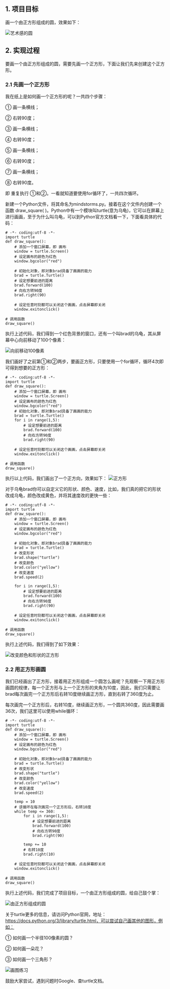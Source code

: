 ## 1. 项目目标

画一个由正方形组成的圆，效果如下：

![艺术感的圆](/image/circle.gif)

## 2. 实现过程

要画一个由正方形组成的圆，需要先画一个正方形，下面让我们先来创建这个正方形。

### 2.1 先画一个正方形

我在纸上是如何画一个正方形的呢？一共四个步骤：

① 画一条横线；

② 右转90度；

③ 画一条横线；

④ 右转90度；

⑤ 画一条横线；

⑥ 右转90度；

⑦ 画一条横线；

⑧ 右转90度。

即 重复执行 ①和②。一看就知道要使用for循环了，一共四次循环。

新建一个Python文件，将其命名为mindstorms.py。接着在这个文件内创建一个函数 draw_square( )。Python中有一个模块叫turtle(意为乌龟)，它可以在屏幕上进行画画，至于为什么叫乌龟，可以到Python官方文档看一下，下面看具体的代码：

```
# -*- coding:utf-8 -*-
import turtle
def draw_square():
    # 添加一个窗口屏幕，即 画布
    window = turtle.Screen()
    # 设定画布的颜色为红色
    window.bgcolor("red")

    # 初始化对象，即对象brad具备了画画的能力
    brad = turtle.Turtle()
    # 设定想要前进的距离
    brad.forward(100)
    # 向右方转90度
    brad.right(90)

    # 设定任意时刻都可以关闭这个画画，点击屏幕即关闭
    window.exitonclick()

# 调用函数
draw_square()
```

执行上述代码，我们得到一个红色背景的窗口，还有一个叫brad的乌龟，其从屏幕中心向前移动了100个像素：

![向前移动100像素](/image/forward_100px.gif)

我们画好了之前第①和②两步，要画正方形，只要使用一个for循环，循环4次即可得到想要的正方形：

```
# -*- coding:utf-8 -*-
import turtle
def draw_square():
    # 添加一个窗口屏幕，即 画布
    window = turtle.Screen()
    # 设定画布的颜色为红色
    window.bgcolor("red")
    # 初始化对象，即对象brad具备了画画的能力
    brad = turtle.Turtle()
    for i in range(1,5):
        # 设定想要前进的距离
        brad.forward(100)
        # 向右方转90度
        brad.right(90)

    # 设定任意时刻都可以关闭这个画画，点击屏幕即关闭
    window.exitonclick()

# 调用函数
draw_square()
```

执行以上代码，我们画出了一个正方向，效果如下：
![正方形](/image/square.gif)

对于乌龟brad你可以自定义它的形状、颜色、速度，比如，我们真的把它的形状改成乌龟，颜色改成黄色，并将其速度改的更快一些：

```
# -*- coding:utf-8 -*-
import turtle
def draw_square():
    # 添加一个窗口屏幕，即 画布
    window = turtle.Screen()
    # 设定画布的颜色为红色
    window.bgcolor("red")

    # 初始化对象，即对象brad具备了画画的能力
    brad = turtle.Turtle()
    # 改变形状
    brad.shape("turtle")
    # 改变颜色
    brad.color("yellow")
    # 改变速度
    brad.speed(2)

    for i in range(1,5):
        # 设定想要前进的距离
        brad.forward(100)
        # 向右方转90度
        brad.right(90)

    # 设定任意时刻都可以关闭这个画画，点击屏幕即关闭
    window.exitonclick()

# 调用函数
draw_square()
```

执行上述代码，我们得到了如下效果：

![改变颜色和形状的正方形](/image/square_other.gif)


### 2.2 用正方形画圆

我们已经画出了正方形，接着用正方形组成一个圆怎么画呢？先观察一下用正方形画圆的规律，每一个正方形与上一个正方形的夹角为10度，因此，我们只需要让brad每次画完一个正方形后右转10度继续画正方形，直到右转了360度为止。

每次画完一个正方形后，右转10度，继续画正方形，一个圆共360度，因此需要画36次，我们这里可以使用while循环：

```
# -*- coding:utf-8 -*-
import turtle
def draw_square():
    # 添加一个窗口屏幕，即 画布
    window = turtle.Screen()
    # 设定画布的颜色为红色
    window.bgcolor("red")

    # 初始化对象，即对象brad具备了画画的能力
    brad = turtle.Turtle()
    # 改变形状
    brad.shape("turtle")
    # 改变颜色
    brad.color("yellow")
    # 改变速度
    brad.speed(2)

    temp = 10
    # 该循环在每次画完一个正方形后，右转10度
    while temp <= 360:
        for i in range(1,5):
            # 设定想要前进的距离
            brad.forward(100)
            # 向右方转90度
            brad.right(90)

        temp += 10
        # 右转10度
        brad.right(10)

    # 设定任意时刻都可以关闭这个画画，点击屏幕即关闭
    window.exitonclick()

# 调用函数
draw_square()
```

执行上述代码，我们完成了项目目标，一个由正方形组成的圆，给自己鼓个掌：

![由正方形组成的圆](/image/circle.gif)

关于turtle更多的信息，请访问Python官网，地址：https://docs.python.org/3/library/turtle.html，可以尝试自己画其他的图形，例如：

① 如何画一个半径100像素的圆？

② 如何画一朵花？

③ 如何画一个三角形？

![画图练习](/image/practice.jpeg)

鼓励大家尝试，遇到问题时Google、查turtle文档。

